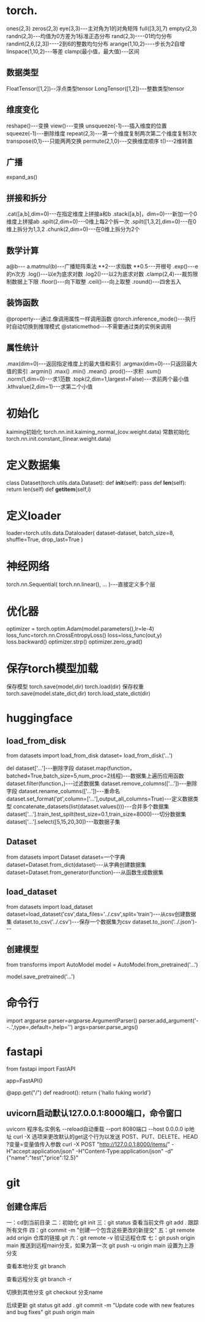 # torch.
ones(2,3)
zeros(2,3)
eye(3,3)---主对角为1的对角矩阵
full([3,3],7)
empty(2,3)
randn(2,3)---均值为0方差为1标准正态分布
rand(2,3)----01均匀分布
randint(2,6,[2,3])----2到6的整数均匀分布
arange(1,10,2)----步长为2自增
linspace(1,10,2)---等差
clamp(最小值，最大值)---区间
## 数据类型
FloatTensor([1,2])--浮点类型tensor
LongTensor([1,2])---整数类型tensor
## 维度变化
reshape()---变换
view()---变换
unsqueeze(-1)---插入维度的位置
squeeze(-1)---删除维度
repeat(2,3)---第一个维度复制两次第二个维度复制3次
transpose(0,1)---只能两两交换
permute(2,1,0)---交换维度顺序
t()---2维转置
## 广播
expand_as()
## 拼接和拆分
.cat([a,b],dim=0)---在指定维度上拼接a和b
.stack([a,b]，dim=0)---新加一个0维度上拼接ab
.spilt(2,dim=0)---0维上每2个拆一次
.spilt([1,3,2],dim=0)---在0维上拆分为1,3,2
.chunk(2,dim=0)---在0维上拆分为2个
## 数学计算
a@b---
a.matmul(b)---广播矩阵乘法
**2---求指数
**0.5---开根号
.exp()---e的n次方
.log()---以e为底求对数
.log2()---以2为底求对数
.clamp(2,4)---裁剪限制数据上下限
.floor()---向下取整
.ceil()---向上取整
.round()---四舍五入
## 装饰函数
@property---通过.像调用属性一样调用函数
@torch.inference_mode()---执行时自动切换到推理模式
@staticmethod---不需要通过类的实例来调用
## 属性统计
.max(dim=0)---返回指定维度上的最大值和索引
.argmax(dim=0)---只返回最大值的索引
.argmin()
.max()
.min()
.mean()
.prod()---求积
.sum()
.norm(1,dim=0)---求1范数
.topk(2,dim=1,largest=False)---求前两个最小值
.kthvalue(2,dim=1)---求第二个小值
# 初始化
kaiming初始化
torch.nn.init.kaiming_normal_(cov.weight.data)
常数初始化
torch.nn.init.constant_(linear.weight.data)

# 定义数据集
class Dataset(torch.utils.data.Dataset):
    def __init__(self):
        pass
    def __len__(self):
        return len(self)
    def __getitem__(self,i)
# 定义loader
loader=torch.utils.data.Dataloader(
    dataset-dataset,
    batch_size=8,
    shuffle=True,
    drop_last=True
)
# 神经网络
torch.nn.Sequential(
    torch.nn.linear(),
    ...
)---直接定义多个层

# 优化器
optimizer = torch.optim.Adam(model.parameters(),lr=le-4)
loss_func=torch.nn.CrossEntropyLoss()
loss=loss_func(out,y)
loss.backward()
optimizer.strp()
optimizer.zero_grad()
# 保存torch模型加载
保存模型
torch.save(model,dir)
torch.load(dir)
保存权重
torch.save(model.state_dict,dir)
torch.load_state_dict(dir)
# huggingface
## load_from_disk
from datasets import load_from_disk
dataset= load_from_disk('...')

del dataset['...']---删除字段
dataset.map(function，batched=True,batch_size=5,num_proc=2线程)---数据集上遍历应用函数
dataset.filter(function，)---过滤数据集
dataset.remove_columns(['...'])---删除字段
dataset.rename_columns(['...'])---重命名
dataset.set_format('pt',column=['...'],output_all_columns=True)---定义数据类型
concatenate_datasets(list(dataset.values()))---合并多个数据集
dataset['...'].train_test_spilt(test_size=0.1,train_size=8000)---切分数据集
dataset['...'].select([5,15,20,30])---取数据子集
## Dataset
from datasets import Dataset
dataset=一个字典
dataset=Dataset.from_dict(dataset)---从字典创建数据集
dataset=Dataset.from_generator(function)---从函数生成数据集
## load_dataset
from datasets import load_dataset
dataset=load_dataset('csv',data_files='../.csv',split='train')---从csv创建数据集
dataset.to_csv('../.csv')---保存一个数据集为csv
dataset.to_json('../.json')---
## 创建模型
from transforms import AutoModel
model = AutoModel.from_pretrained('...')

model.save_pretrained('...')
 

# 命令行
import argparse
parser=argparse.ArgumentParser()
parser.add_argument('--..',type=,default=,help='')
args=parser.parse_args()

# fastapi
from fastapi import FastAPI

app=FastAPI()

@app.get("/")
def readroot():
    return {'hallo fuking world'}

## uvicorn启动默认127.0.0.1:8000端口，命令窗口
uvicorn 程序名:实例名 --reload自动重载 --port 8080端口 --host 0.0.0.0 ip地址
curl -X 选项来更改默认的get这个行为以发送 POST、PUT、DELETE、HEAD 
?变量=变量值传入参数
curl -X POST "http://127.0.0.1:8000/items/" -H"accept:application/json" -H"Content-Type:application/json" -d"{\"name\":\"test\",\"price\":12.5}"


# git
## 创建仓库后
一：cd到当前目录
二：初始化 git init
三：git status 查看当前文件 git add . 跟踪所有文件
四：git commit -m "创建一个包含这些更改的新提交"
五：git remote add origin 仓库的链接.git
六：git remote -v 验证远程仓库
七：git push origin main 推送到远程main分支，如果为第一次
git push -u origin main 设置为上游分支

查看本地分支
git branch

查看远程分支
git branch -r

切换到其他分支
git checkout 分支name 

后续更新
git status
git add .
git commit -m "Update code with new features and bug fixes"
git push origin main